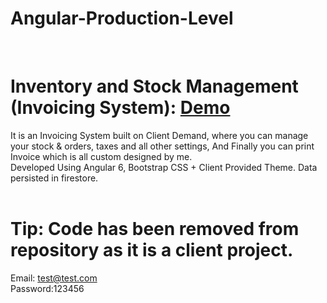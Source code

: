 # Angular-Production-Level
<br>

# Inventory and Stock Management (Invoicing System):  <a href="http://zealous-curie-a8bdc5.netlify.com" target="_blank">Demo</a>
It is an Invoicing System built on Client Demand, where you can manage your stock & orders, taxes and all other settings, And Finally you can print Invoice which is all custom designed by me.<br>
Developed Using Angular 6, Bootstrap CSS + Client Provided Theme. Data persisted in firestore.<br>
<br>

# Tip: Code has been removed from repository as it is a client project.
Email: test@test.com<br>
Password:123456
